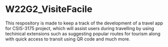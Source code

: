 # W22G2_VisiteFacile
This respository is made to keep a track of the development of a travel app for CSIS-3175 project, which will assist users during travelling by using techinical extensions such as suggesting popular routes for tourism along with quick access to transit using QR code and much more.
